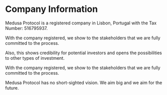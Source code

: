 # Company Information

Medusa Protocol is a registered company in Lisbon, Portugal with the Tax Number: 516795937.

With the company registered, we show to the stakeholders that we are fully committed to the process.

Also, this shows credibility for potential investors and opens the possibilities to other types of investment.

With the company registered, we show to the stakeholders that we are fully committed to the process.

Medusa Protocol has no short-sighted vision. We aim big and we aim for the future.
